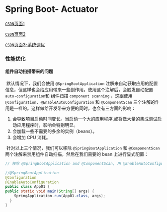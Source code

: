 # Spring Boot- Actuator

[`CSDN`页面1](https://blog.csdn.net/qq825478739/article/details/121444568?ops_request_misc=&request_id=&biz_id=102&utm_term=Spring%20boot%E2%80%94%E2%80%94Actuator&utm_medium=distribute.pc_search_result.none-task-blog-2~all~sobaiduweb~default-5-121444568.142^v35^pc_search_result_control_group&spm=1018.2226.3001.4187)

[`CSDN`页面2](https://blog.csdn.net/weixin_43823808/article/details/121268868?ops_request_misc=%257B%2522request%255Fid%2522%253A%2522165923584816781667846029%2522%252C%2522scm%2522%253A%252220140713.130102334.pc%255Fall.%2522%257D&request_id=165923584816781667846029&biz_id=0&utm_medium=distribute.pc_search_result.none-task-blog-2~all~first_rank_ecpm_v1~rank_v31_ecpm-3-121268868-null-null.142^v35^pc_search_result_control_group&utm_term=SpringBoot%20%7C%20%E5%9B%9B%E5%A4%A7%E6%A0%B8%E5%BF%83&spm=1018.2226.3001.4187)

[`CSDN`页面3-系统调优](https://blog.csdn.net/u014401141/article/details/84784422?spm=1001.2101.3001.6650.1&utm_medium=distribute.pc_relevant.none-task-blog-2%7Edefault%7ECTRLIST%7Edefault-1-84784422-blog-121268868.pc_relevant_aa&depth_1-utm_source=distribute.pc_relevant.none-task-blog-2%7Edefault%7ECTRLIST%7Edefault-1-84784422-blog-121268868.pc_relevant_aa&utm_relevant_index=2)

### 性能优化

#### 组件自动扫描带来的问题

​		默认情况下，我们会使用 `@SpringBootApplication` 注解来自动获取应用的配置信息，但这样也会给应用带来一些副作用。使用这个注解后，会触发自动配置`auto-configuration`和 组件扫描 `component scanning` ，这跟使用 `@Configuration`、`@EnableAutoConfiguration` 和 `@ComponentScan` 三个注解的作用是一样的。这样做给开发带来方便的同时，也会有三方面的影响：

1. 会导致项目启动时间变长。当启动一个大的应用程序,或将做大量的集成测试启动应用程序时，影响会特别明显。
2. 会加载一些不需要的多余的实例（beans）。
3. 会增加 CPU 消耗。

​		针对以上三个情况，我们可以移除 `@SpringBootApplication` 和 `@ComponentScan` 两个注解来禁用组件自动扫描，然后在我们需要的 bean 上进行显式配置：

~~~java
// 移除 @SpringBootApplication and @ComponentScan, 用 @EnableAutoConfiguration 来替代
 
//@SpringBootApplication
@Configuration
@EnableAutoConfiguration
public class App01 {
public static void main(String[] args) {
    SpringApplication.run(App01.class, args);
  }
}
~~~

